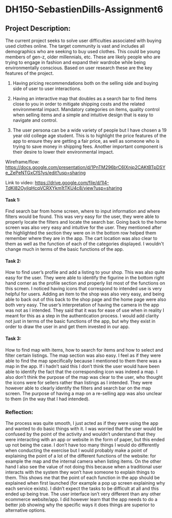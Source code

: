# DH150-SebastienDills-Assignment6
## Project Description:
The current project seeks to solve user difficulties associated with buying used clothes online. The target community is vast and includes all demographics who are seeking to buy used clothes. This could be young members of gen-z, older millennials, etc. These are likely people who are trying to engage in fashion and expand their wardrobe while being environmentally conscious. Based on user research these are the key features of the project.
1) Having pricing recommendations both on the selling side and buying side of user to user interactions. 

2) Having an interactive map that doubles as a search bar to find items close to you in order to mitigate shipping costs and the related environmental impact. 
Mandatory categories on items, quality control when selling items and a simple and intuitive design that is easy to navigate and control. 

3) The user persona can be a wide variety of people but I have chosen a 19 year old college age student. This is to highlight the price features of the app to ensure they are getting a fair price, as well as someone who is trying to save money in shipping fees. Another important component is their desire to lower their environmental impact.  

Wireframe/flow:
https://docs.google.com/presentation/d/1PnTM296brC6IXnjp2CAKtBTpDSYe_ZePeNTGxCfS1ys/edit?usp=sharing

Link to video: 
https://drive.google.com/file/d/1l4-TdKI82OyjlqHcqVCRXYkm1tTKU4c8/view?usp=sharing

#### Task 1: 
Find search bar from home screen, where to input information and where filters would be found.
This was very easy for the user, they were able to properly locate the filters and locate the search bar. Going back to the home screen was also very easy and intuitive for the user. They mentioned after the highlighted the section they were on in the bottom row helped them remember where they are in the app. The cart location was also clear to them as well as the function of each of the categories displayed. I wouldn't change much in terms of the basic functions of the app.

#### Task 2: 
How to find user’s profile and add a listing to your shop.
This was also quite easy for the user. They were able to identify the figurine in the bottom right hand corner as the profile section and properly list most of the functions on this screen. I noticed having icons that correspond to intended use is very helpful for users. Adding an item to the shop was also very easy, and being able to back out of this back to the shop page and the home page were also both very easy. The user’s interpretation of having the camera in the app was not as I intended. They said that it was for ease of use when in reality I meant for this as a step in the authentication process. I would add clarity not just in terms of the basic functions of the app, but why they exist in order to draw the user in and get them invested in our app. 

#### Task 3: 
How to find map with items, how to search for items and how to select and filter certain listings. 
The map section was also easy. I feel as if they were able to find the map specifically because I mentioned to them there was a map in the app. If i hadn’t said this I don’t think the user would have been able to identify the fact that the corresponding icon was indeed a map. I also don’t think the purpose of the map was clear to the user, who thought the icons were for sellers rather than listings as I intended. They were however able to clearly identify the filters and search bar on the map screen. The purpose of having a map on a re-selling app was also unclear to them (in the way that I had intended). 

### Reflection: 
The process was quite smooth, I just acted as if they were using the app and wanted to do basic things with it. I was worried that the user would be confused by the point of the activity and wouldn’t understand that they were interacting with an app or website in the form of paper, but this ended up not being the case. I don’t have too many things I would do differently when conducting the exercise but I would probably make a point of explaining the point of a lot of the different functions of the website: for example the map and the internal camera when listing items. On the other hand I also see the value of not doing this because when a traditional user interacts with the system they won’t have someone to explain things to them. This shows me that the point of each function in the app should be explained when first launched (for example a pop up screen explaining why each service exists). I didn’t expect the tasks to be difficult at all and this ended up being true. The user interface isn’t very different than any other ecommerce website/app. I did however learn that the app needs to do a better job showing why the specific ways it does things are superior to alternative options. 


